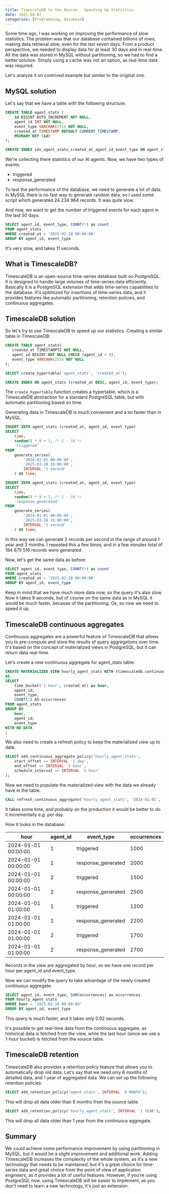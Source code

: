 ```yaml
---
title: TimescaleDB to the Rescue - Speeding Up Statistics
date: 2025-04-07
categories: [Programming, Database]
---
```


Some time ago, I was working on improving the performance of slow statistics. The problem was that our database contained billions of rows, making data retrieval slow, even for the last seven days. 
From a product perspective, we needed to display data for at least 30 days and in real-time. All the data was stored in MySQL without partitioning, 
so we had to find a better solution. Simply using a cache was not an option, as real-time data was required.

Let's analyze it on contrived example but similar to the original one. 

## MySQL solution
Let's say that we have a table with the following structure:

```sql
CREATE TABLE agent_stats (
    id BIGINT AUTO_INCREMENT NOT NULL,
    agent_id INT NOT NULL,
    event_type VARCHAR(255) NOT NULL,
    created_at TIMESTAMP DEFAULT CURRENT_TIMESTAMP,
    PRIMARY KEY (id)
);

CREATE INDEX idx_agent_stats_created_at_agent_id_event_type ON agent_stats (created_at, agent_id, event_type);
```

We're collecting there statistics of our AI agents. Now, we have two types of events:
- triggered
- response_generated

To test the performance of the database, we need to generate a lot of data. In MySQL there is no fast way to 
generate random data, so I used some script which generated 24 234 964 records. It was quite slow. 

And now, we want to get the number of triggered events for each agent in the last 30 days.

```sql
SELECT agent_id, event_type, COUNT(*) as count
FROM agent_stats
WHERE created_at > '2025-02-28 00:00:00'
GROUP BY agent_id, event_type
```

It's very slow, and takes 11 seconds.

## What is TimescaleDB?

TimescaleDB is an open-source time-series database built on PostgreSQL. It is designed to handle large volumes of 
time-series data efficiently. Basically it is a PostgreSQL extension that adds time-series capabilities to the 
database. It's optimized for insertions of time-series data, and it provides features like automatic partitioning, 
retention policies, and continuous aggregates. 

## TimescaleDB solution

So let's try to use TimescaleDB to speed up our statistics. Creating a similar table in TimescaleDB:

```sql
CREATE TABLE agent_stats(
   created_at TIMESTAMPTZ NOT NULL,
   agent_id BIGINT NOT NULL CHECK (agent_id > 0),
   event_type VARCHAR(255) NOT NULL
);

SELECT create_hypertable('agent_stats', 'created_at');

CREATE INDEX ON agent_stats (created_at DESC, agent_id, event_type);
```

The `create_hypertable` function creates a hypertable, which is a TimescaleDB abstraction for a standard PostgreSQL 
table, but with automatic partitioning based on time.

Generating data in TimescaleDB is much convenient and a lot faster than in MySQL.

```sql
INSERT INTO agent_stats (created_at, agent_id, event_type)
SELECT
    time,
    random() * 9 + 1, /* 1 - 10 */
    'triggered'
FROM
    generate_series(
        '2024-01-01 00:00:00',
        '2025-03-28 16:00:00',
        INTERVAL '1 second'
    ) AS time;

INSERT INTO agent_stats (created_at, agent_id, event_type)
SELECT
    time,
    random() * 9 + 1, /* 1 - 10 */
    'response_generated'
FROM
    generate_series(
        '2024-01-01 00:00:00',
        '2025-03-28 16:00:00',
        INTERVAL '1 second'
    ) AS time;
```

In this way we can generate 2 records per second in the range of around 1 year and 3 months. I repeated this a few 
times, and in a few minutes total of 184 675 516 records were generated.

Now, let's get the same data as before:

```sql
SELECT agent_id, event_type, COUNT(*) as count
FROM agent_stats
WHERE created_at > '2025-02-28 00:00:00'
GROUP BY agent_id, event_type
```

Keep in mind that we have much more data now, so the query it's also slow. Now it takes 9 seconds, but of course on 
the same data as in MySQL it would be much faster, because of the partitioning. Ok, so now we need to speed it up.

## TimescaleDB continuous aggregates
Continuous aggregates are a powerful feature of TimescaleDB that allows you to pre-compute and store the results of 
query aggregations over time. It's based on the concept of materialized views in PostgreSQL, but it can return data 
real-time. 

Let's create a new continuous aggregate for agent_stats table:
```sql
CREATE MATERIALIZED VIEW hourly_agent_stats WITH (timescaledb.continuous)
AS
SELECT
    time_bucket('1 hour', created_at) as hour,
    agent_id,
    event_type,
    COUNT(1) AS occurrences
FROM agent_stats
GROUP BY
    hour,
    agent_id,
    event_type
WITH NO DATA
;
```

We also need to create a refresh policy to keep the materialized view up to date.
```sql
SELECT add_continuous_aggregate_policy('hourly_agent_stats',
    start_offset => INTERVAL '1 day',
    end_offset => INTERVAL '1 hour',
    schedule_interval => INTERVAL '1 hour'
);
```

Now we need to populate the materialized view with the data we already have in the table.
```sql
CALL refresh_continuous_aggregate('hourly_agent_stats', '2024-01-01', '2025-03-28');
```

It takes some time, and probably on the production  it would be better to do it incrementally e.g. per day.

How it looks in the database:

| hour                | agent_id | event_type        | occurrences |
|---------------------|----------|-------------------|-------------|
| 2024-01-01 00:00:00 | 1        | triggered         | 1000        |
| 2024-01-01 00:00:00 | 1        | response_generated| 2000        |
| 2024-01-01 00:00:00 | 2        | triggered         | 1500        |
| 2024-01-01 00:00:00 | 2        | response_generated| 2500        |
| 2024-01-01 01:00:00 | 1        | triggered         | 1200        |
| 2024-01-01 01:00:00 | 1        | response_generated| 2200        |
| 2024-01-01 01:00:00 | 2        | triggered         | 1700        |
| 2024-01-01 01:00:00 | 2        | response_generated| 2700        |

Records in the view are aggregated by hour, so we have one record per hour per agent_id and event_type.

Now we can modify the query to take advantage of the newly created continuous aggregate:
```sql
SELECT agent_id, event_type, SUM(occurrences) as occurrences
FROM hourly_agent_stats
WHERE hour > '2025-02-28 00:00:00'
GROUP BY agent_id, event_type
```

This query is much faster, and it takes only 0.02 seconds.

It's possible to get real-time data from the continuous aggregate, as historical data is fetched from the view, while the last hour (since we use a 1-hour bucket) is fetched from the source table.

## TimescaleDB retention
TimescaleDB also provides a retention policy feature that allows you to automatically drop old data. Let's say that 
we need only 6 months of detailed data, and 1 year of aggregated data. We can set up the following retention policies:
```sql
SELECT add_retention_policy('agent_stats', INTERVAL '6 MONTH');
```
This will drop all data older than 6 months from the source table.

```sql
SELECT add_retention_policy('hourly_agent_stats', INTERVAL '1 YEAR');
```
This will drop all data older than 1 year from the continuous aggregate.

## Summary
We could achieve some performance improvement by using partitioning in MySQL, but it would be a slight improvement 
and additional work. Adding TimescaleDB increases the complexity of the whole system, as it's a new technology that 
needs to be maintained, but it's a great choice for time-series data and great choice from the point of view of 
application engineers, as it provides a lot of useful features. However, if you're using PostgreSQL now, using 
TimescaleDB will be easier to implement, as you don't need to learn a new technology, it's just an extension.

